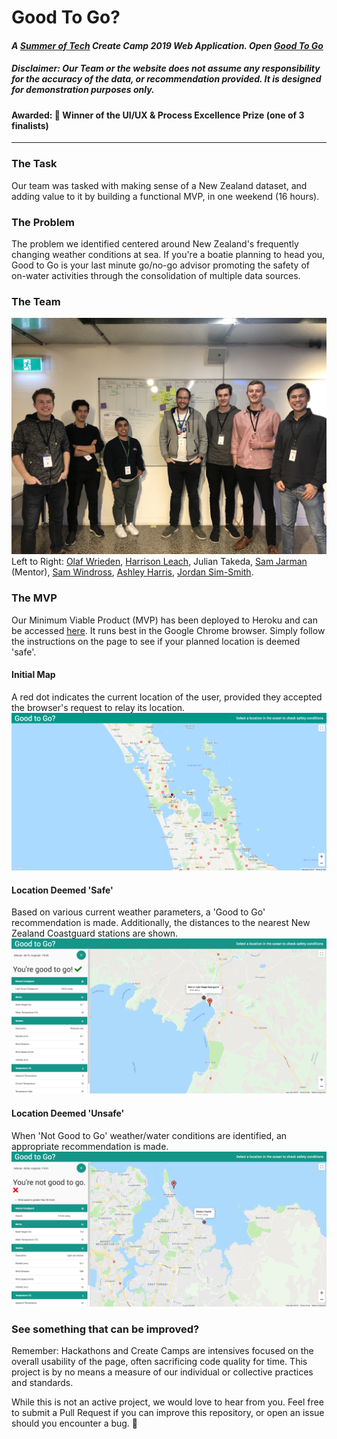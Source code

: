 # Good To Go?
#### *A [Summer of Tech](https://summeroftech.co.nz) Create Camp 2019 Web Application. Open [Good To Go](https://good-2-go.herokuapp.com)*
##### Disclaimer: Our Team or the website does not assume any responsibility for the accuracy of the data, or recommendation provided. It is designed for demonstration purposes only.
#### **Awarded:** 🥇 Winner of the UI/UX & Process Excellence Prize (one of 3 finalists)
---

### The Task

Our team was tasked with making sense of a New Zealand dataset, and adding value to it by building a functional MVP, in one weekend (16 hours).

### The Problem

The problem we identified centered around New Zealand's frequently changing weather conditions at sea. If you're a boatie planning to head you, Good to Go is your last minute go/no-go advisor promoting the safety of on-water activities through the consolidation of multiple data sources.

### The Team

![team photo](/screenshots/team-photo.jpg)
Left to Right: [Olaf Wrieden](https://www.linkedin.com/in/olafwrieden/), [Harrison Leach](https://www.linkedin.com/in/harrison-leach/), Julian Takeda, [Sam Jarman](https://www.linkedin.com/in/samjarman/) (Mentor), [Sam Windross](https://www.linkedin.com/in/sam-windross/), [Ashley Harris](https://www.linkedin.com/in/ashleyharrisnz/), [Jordan Sim-Smith](https://www.linkedin.com/in/jordansimsmith/).

### The MVP

Our Minimum Viable Product (MVP) has been deployed to Heroku and can be accessed [here](https://good-2-go.herokuapp.com). It runs best in the Google Chrome browser. Simply follow the instructions on the page to see if your planned location is deemed 'safe'.

#### Initial Map
A red dot indicates the current location of the user, provided they accepted the browser's request to relay its location.
![initial map](/screenshots/map.png)

#### Location Deemed 'Safe'
Based on various current weather parameters, a 'Good to Go' recommendation is made. Additionally, the distances to the nearest New Zealand Coastguard stations are shown.
![good to go](/screenshots/map-good.png)

#### Location Deemed 'Unsafe'
When 'Not Good to Go' weather/water conditions are identified, an appropriate recommendation is made.
![not good to go](/screenshots/map-not-good.png)

### See something that can be improved?
Remember: Hackathons and Create Camps are intensives focused on the overall usability of the page, often sacrificing code quality for time. This project is by no means a measure of our individual or collective practices and standards.

While this is not an active project, we would love to hear from you. Feel free to submit a Pull Request if you can improve this repository, or open an issue should you encounter a bug. 🐞